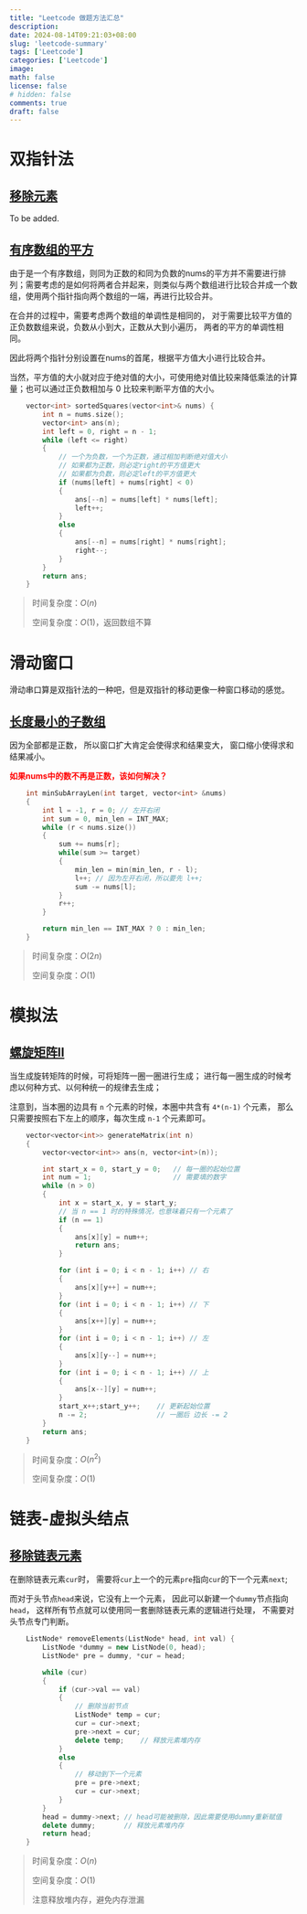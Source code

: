 ```yaml
---
title: "Leetcode 做题方法汇总"
description: 
date: 2024-08-14T09:21:03+08:00
slug: 'leetcode-summary'
tags: ['Leetcode']
categories: ['Leetcode']
image: 
math: false
license: false
# hidden: false
comments: true
draft: false
---
```


# 双指针法

## [移除元素](https://leetcode.cn/problems/remove-element/description/)

To be added.

## [有序数组的平方](https://leetcode.cn/problems/squares-of-a-sorted-array/description/)

由于是一个有序数组，则同为正数的和同为负数的nums的平方并不需要进行排列；需要考虑的是如何将两者合并起来，则类似与两个数组进行比较合并成一个数组，使用两个指针指向两个数组的一端，再进行比较合并。

在合并的过程中，需要考虑两个数组的单调性是相同的，
对于需要比较平方值的正负数数组来说，负数从小到大，正数从大到小遍历，
两者的平方的单调性相同。

因此将两个指针分别设置在nums的首尾，根据平方值大小进行比较合并。

当然，平方值的大小就对应于绝对值的大小，可使用绝对值比较来降低乘法的计算量；也可以通过正负数相加与 0 比较来判断平方值的大小。

```cpp
    vector<int> sortedSquares(vector<int>& nums) {
        int n = nums.size();
        vector<int> ans(n);
        int left = 0, right = n - 1;
        while (left <= right)
        {
            // 一个为负数，一个为正数，通过相加判断绝对值大小
            // 如果都为正数，则必定right的平方值更大
            // 如果都为负数，则必定left的平方值更大
            if (nums[left] + nums[right] < 0)
            {
                ans[--n] = nums[left] * nums[left];
                left++;
            }
            else
            {
                ans[--n] = nums[right] * nums[right];
                right--;
            }
        }
        return ans;
    }
```

> 时间复杂度：$O(n)$
>
> 空间复杂度：$O(1)$，返回数组不算

# 滑动窗口

滑动串口算是双指针法的一种吧，但是双指针的移动更像一种窗口移动的感觉。

## [长度最小的子数组](https://leetcode.cn/problems/minimum-size-subarray-sum/description/)

因为全部都是正数，
所以窗口扩大肯定会使得求和结果变大，
窗口缩小使得求和结果减小。

<font color='red'>**如果nums中的数不再是正数，该如何解决？**</font>

```cpp
    int minSubArrayLen(int target, vector<int> &nums)
    {
        int l = -1, r = 0; // 左开右闭
        int sum = 0, min_len = INT_MAX;
        while (r < nums.size())
        {
            sum += nums[r];
            while(sum >= target)
            {
                min_len = min(min_len, r - l);
                l++; // 因为左开右闭，所以要先 l++;
                sum -= nums[l];
            }
            r++;
        }

        return min_len == INT_MAX ? 0 : min_len;
    }
```

> 时间复杂度：$O(2n)$
>
> 空间复杂度：$O(1)$

# 模拟法

## [螺旋矩阵II](https://leetcode.cn/problems/spiral-matrix-ii/)

当生成旋转矩阵的时候，可将矩阵一圈一圈进行生成；
进行每一圈生成的时候考虑以何种方式、以何种统一的规律去生成；

注意到，当本圈的边具有 `n` 个元素的时候，本圈中共含有 `4*(n-1)` 个元素，
那么只需要按照右下左上的顺序，每次生成 `n-1` 个元素即可。

```cpp
    vector<vector<int>> generateMatrix(int n)
    {
        vector<vector<int>> ans(n, vector<int>(n));

        int start_x = 0, start_y = 0;   // 每一圈的起始位置
        int num = 1;                    // 需要填的数字
        while (n > 0)
        {
            int x = start_x, y = start_y;
            // 当 n == 1 时的特殊情况，也意味着只有一个元素了
            if (n == 1)
            {
                ans[x][y] = num++;
                return ans;
            }

            for (int i = 0; i < n - 1; i++) // 右
            {
                ans[x][y++] = num++;
            }
            for (int i = 0; i < n - 1; i++) // 下
            {
                ans[x++][y] = num++;
            }
            for (int i = 0; i < n - 1; i++) // 左
            {
                ans[x][y--] = num++;
            }
            for (int i = 0; i < n - 1; i++) // 上
            {
                ans[x--][y] = num++;
            }
            start_x++;start_y++;    // 更新起始位置
            n -= 2;                 // 一圈后 边长 -= 2
        }
        return ans;
    }
```

> 时间复杂度：$O(n^2)$
>
> 空间复杂度：$O(1)$

# 链表-虚拟头结点

## [移除链表元素](https://leetcode.cn/problems/remove-linked-list-elements/description/)

在删除链表元素`cur`时，
需要将`cur`上一个的元素`pre`指向`cur`的下一个元素`next`;

而对于头节点`head`来说，它没有上一个元素，
因此可以新建一个`dummy`节点指向`head`，
这样所有节点就可以使用同一套删除链表元素的逻辑进行处理，
不需要对头节点专门判断。

```cpp
    ListNode* removeElements(ListNode* head, int val) {
        ListNode *dummy = new ListNode(0, head);
        ListNode* pre = dummy, *cur = head;

        while (cur)
        {
            if (cur->val == val)
            {
                // 删除当前节点
                ListNode* temp = cur;
                cur = cur->next;
                pre->next = cur;
                delete temp;    // 释放元素堆内存
            }
            else
            {
                // 移动到下一个元素
                pre = pre->next;
                cur = cur->next;
            }
        }
        head = dummy->next; // head可能被删除，因此需要使用dummy重新赋值
        delete dummy;       // 释放元素堆内存
        return head;
    }
```

> 时间复杂度：$O(n)$
>
> 空间复杂度：$O(1)$
>
> 注意释放堆内存，避免内存泄漏

